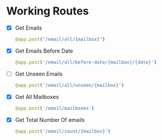 # Working Routes

* [x] Get Emails
    ```python
    @app.post("/email/all/{mailbox}")
    ```
* [X] Get Emails Before Date
    ```python
    @app.post('/email/all/before-date/{mailbox}/{date}')
    ```
* [ ] Get Unseen Emails
    ```python
    @app.post('/email/all/unseen/{mailbox}')
    ```
* [X] Get All Mailboxes
    ```python
    @app.post('/email/mailboxes')
    ```
* [X] Get Total Number Of emails
    ```python
    @app.post('/email/count/{mailbox}')
    ```


